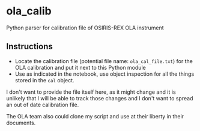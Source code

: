 # ola_calib
Python parser for calibration file of OSIRIS-REX OLA instrument

## Instructions

* Locate the calibration file (potential file name: `ola_cal_file.txt`) for the OLA calibration and put it next to this Python module
* Use as indicated in the notebook, use object inspection for all the things stored in the `cal` object.

I don't want to provide the file itself here, as it might change and it is unlikely that I will be able to track those changes and I don't want to spread an out of date calibration file.

The OLA team also could clone my script and use at their liberty in their documents.
